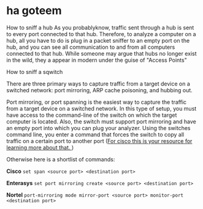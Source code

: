 # ha goteem

How to sniff a hub
As you probablyknow, traffic sent through a hub is sent to every port connected to that hub. Therefore, to analyze a computer on a hub, all you have to do is plug in a packet sniffer to an empty port on the hub, and you can see all communication to and from all computers connected to that hub. While someone may argue that hubs no longer exist in the wild, they a appear in modern under the guise of "Access Points" 

How to sniff a sqwitch

There are three primary ways to capture traffic from a target device on a switched network: port mirroring, ARP cache poisoning, and hubbing out.

Port mirroring, or port spanning is the easiest way to capture the traffic from a target device on a switched network. In this type of setup, you must have access to the command-line of the switch on which the target computer is located. Also, the switch must support port mirroring and have an empty port into which you can plug your analyzer. Using the switches command line, you enter a command that forces the switch to copy all traffic on a certain port to another port ([For cisco this is your resource for learning more about that. ](https://www.cisco.com/c/en/us/td/docs/switches/lan/catalyst2960/software/release/12-2_55_se/configuration/guide/scg_2960/swspan.html (SPAN and RSPAN))) 

Otherwise here is a shortlist of commands:

**Cisco** ```set span <source port> <destination port>```

**Enterasys** ```set port mirroring create <source port> <destination port>```

**Nortel** ```port-mirroring mode mirror-port <source port> monitor-port <destination port>```









